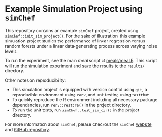 # Example Simulation Project using `simChef`

This repository contains an example `simChef` project, created using `simChef::init_sim_project()`. For the sake of illustration, this example simulation project studies the performance of linear regression versus random forests under a linear data-generating process across varying noise levels.

To run the experiment, see the main *meal* script at [meals/meal.R](meals/meal.R). This script will run the simulation experiment and save the results to the `results/` directory.

Other notes on reproducibility:
- This simulation project is equipped with version control using `git`, a reproducible environment using `renv`, and unit testing using `testthat`.
- To quickly reproduce the R environment including all necessary package dependencies, run `renv::restore()` in the project directory.
- To run the unit tests, run `simChef::test_sim_dir()` in the project directory.

For more information about `simChef`, please checkout the `simChef` [website](https://yu-group.github.io/simChef/) and [GitHub repository](https://github.com/Yu-Group/simChef).
